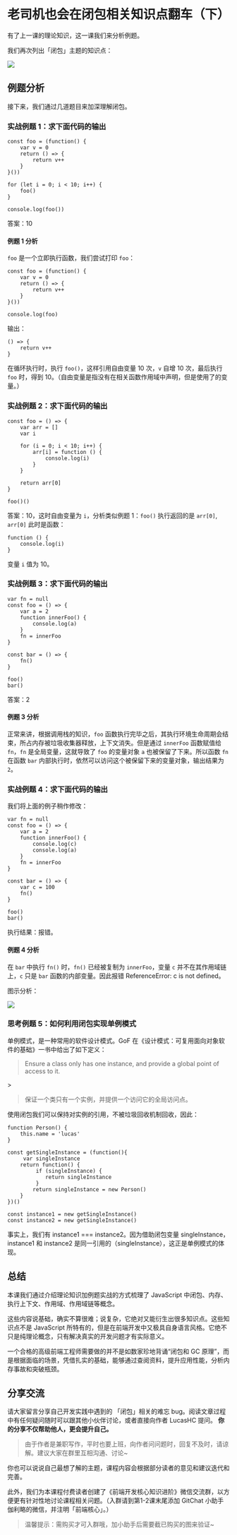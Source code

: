 # 老司机也会在闭包相关知识点翻车（下）

有了上一课的理论知识，这一课我们来分析例题。

我们再次列出「闭包」主题的知识点：

![](https://images.gitbook.cn/9a14e8e0-4ecb-11e9-8044-3de24c2bc492)

## 例题分析

接下来，我们通过几道题目来加深理解闭包。

### 实战例题 1：求下面代码的输出

```text
const foo = (function() {
    var v = 0
    return () => {
        return v++
    }
}())

for (let i = 0; i < 10; i++) {
    foo()
}

console.log(foo())
```

答案：10

#### **例题 1 分析**

`foo` 是一个立即执行函数，我们尝试打印 `foo`：

```text
const foo = (function() {
    var v = 0
    return () => {
        return v++
    }
}())

console.log(foo)
```

输出：

```text
() => {
    return v++
}
```

在循环执行时，执行 `foo()`，这样引用自由变量 10 次，`v` 自增 10 次，最后执行 `foo` 时，得到 10。（自由变量是指没有在相关函数作用域中声明，但是使用了的变量。）

### 实战例题 2：求下面代码的输出

```text
const foo = () => {
    var arr = []
    var i

    for (i = 0; i < 10; i++) {
        arr[i] = function () {
            console.log(i)
        }
    }

    return arr[0]
}

foo()()
```

答案：10，这时自由变量为 `i`，分析类似例题 1：`foo()` 执行返回的是 `arr[0]`, `arr[0]` 此时是函数：

```text
function () {
    console.log(i)
}
```

变量 `i` 值为 10。

### 实战例题 3：求下面代码的输出

```text
var fn = null
const foo = () => {
    var a = 2
    function innerFoo() { 
        console.log(a)
    }
    fn = innerFoo    
}

const bar = () => {
    fn()
}

foo()
bar()
```

答案：2

#### **例题 3 分析**

正常来讲，根据调用栈的知识，`foo` 函数执行完毕之后，其执行环境生命周期会结束，所占内存被垃圾收集器释放，上下文消失。但是通过 `innerFoo` 函数赋值给 `fn`，`fn` 是全局变量，这就导致了 `foo` 的变量对象 `a` 也被保留了下来。所以函数 `fn` 在函数 `bar` 内部执行时，依然可以访问这个被保留下来的变量对象，输出结果为 `2`。

### 实战例题 4：求下面代码的输出

我们将上面的例子稍作修改：

```text
var fn = null
const foo = () => {
    var a = 2
    function innerFoo() { 
        console.log(c)            
        console.log(a)
    }
    fn = innerFoo
}

const bar = () => {
    var c = 100
    fn()    
}

foo()
bar()
```

执行结果：报错。

#### **例题 4 分析**

在 `bar` 中执行 `fn()` 时，`fn()` 已经被复制为 `innerFoo`，变量 `c` 并不在其作用域链上，`c` 只是 `bar` 函数的内部变量。因此报错 ReferenceError: c is not defined。

图示分析：

![](https://images.gitbook.cn/ec72e540-713c-11e9-8a6f-8918e834f023)

### 思考例题 5：如何利用闭包实现单例模式

单例模式，是一种常用的软件设计模式。GoF 在《设计模式：可复用面向对象软件的基础》一书中给出了如下定义：

> Ensure a class only has one instance, and provide a global point of access to it.

&gt;

> 保证一个类只有一个实例，并提供一个访问它的全局访问点。

使用闭包我们可以保持对实例的引用，不被垃圾回收机制回收，因此：

```text
function Person() {
    this.name = 'lucas'
}

const getSingleInstance = (function(){
     var singleInstance
    return function() {
         if (singleInstance) {
            return singleInstance
         } 
        return singleInstance = new Person()
    }
})()

const instance1 = new getSingleInstance()
const instance2 = new getSingleInstance()
```

事实上，我们有 instance1 === instance2。因为借助闭包变量 singleInstance，instance1 和 instance2 是同一引用的（singleInstance），这正是单例模式的体现。

## 总结

本课我们通过介绍理论知识加例题实战的方式梳理了 JavaScript 中闭包、内存、执行上下文、作用域、作用域链等概念。

这些内容说基础，确实不算很难；说复杂，它绝对又能衍生出很多知识点。这些知识点不是 JavaScript 所特有的，但是在前端开发中又极具自身语言风格。它绝不只是纯理论概念，只有解决真实的开发问题才有实际意义。

一个合格的高级前端工程师需要做的并不是如数家珍地背诵“闭包和 GC 原理”，而是根据面临的场景，凭借扎实的基础，能够通过查阅资料，提升应用性能，分析内存事故和突破瓶颈。

## 分享交流

请大家留言分享自己开发实践中遇到的 「闭包」相关的难忘 bug。阅读文章过程中有任何疑问随时可以跟其他小伙伴讨论，或者直接向作者 LucasHC 提问。 **你的分享不仅帮助他人，更会提升自己。**

> 由于作者是兼职写作，平时也要上班，向作者问问题时，回复不及时，请谅解。建议大家在群里互相沟通、讨论~

你也可以说说自己最想了解的主题，课程内容会根据部分读者的意见和建议迭代和完善。

此外，我们为本课程付费读者创建了《前端开发核心知识进阶》微信交流群，以方便更有针对性地讨论课程相关问题。（入群请到第1-2课末尾添加 GitChat 小助手伽利略的微信，并注明「前端核心」。）

> 温馨提示：需购买才可入群哦，加小助手后需要截已购买的图来验证~

